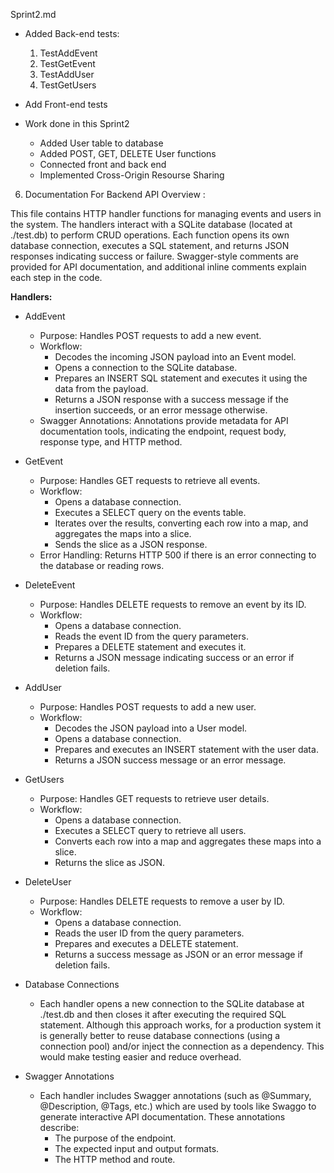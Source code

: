 Sprint2.md

- Added Back-end tests:
  1. TestAddEvent
  2. TestGetEvent
  3. TestAddUser
  4. TestGetUsers

- Add Front-end tests

- Work done in this Sprint2
  - Added User table to database
  - Added POST, GET, DELETE User functions
  - Connected front and back end
  - Implemented Cross-Origin Resourse Sharing


6. Documentation For Backend API
Overview :

This file contains HTTP handler functions for managing events and users in the system. The handlers interact with a SQLite database (located at ./test.db) to perform CRUD operations. Each function opens its own database connection, executes a SQL statement, and returns JSON responses indicating success or failure. Swagger-style comments are provided for API documentation, and additional inline comments explain each step in the code.

**Handlers:**
- AddEvent
  - Purpose: Handles POST requests to add a new event.
  - Workflow:
    - Decodes the incoming JSON payload into an Event model.
    - Opens a connection to the SQLite database.
    - Prepares an INSERT SQL statement and executes it using the data from the payload.
    - Returns a JSON response with a success message if the insertion succeeds, or an error message otherwise.
  - Swagger Annotations: Annotations provide metadata for API documentation tools, indicating the endpoint, request body, response type, and HTTP method.

- GetEvent
  - Purpose: Handles GET requests to retrieve all events.
  - Workflow:
    - Opens a database connection.
    - Executes a SELECT query on the events table.
    - Iterates over the results, converting each row into a map, and aggregates the maps into a slice.
    - Sends the slice as a JSON response.
   - Error Handling: Returns HTTP 500 if there is an error connecting to the database or reading rows.

- DeleteEvent
  - Purpose: Handles DELETE requests to remove an event by its ID.
  - Workflow:
    - Opens a database connection.
    - Reads the event ID from the query parameters.
    - Prepares a DELETE statement and executes it.
    - Returns a JSON message indicating success or an error if deletion fails.

- AddUser
  - Purpose: Handles POST requests to add a new user.
  - Workflow:
    - Decodes the JSON payload into a User model.
    - Opens a database connection.
    - Prepares and executes an INSERT statement with the user data.
    - Returns a JSON success message or an error message.
  
- GetUsers
  - Purpose: Handles GET requests to retrieve user details.
  - Workflow:
    - Opens a database connection.
    - Executes a SELECT query to retrieve all users.
    - Converts each row into a map and aggregates these maps into a slice.
    - Returns the slice as JSON.
   

- DeleteUser
  - Purpose: Handles DELETE requests to remove a user by ID.
  - Workflow:
    - Opens a database connection.
    - Reads the user ID from the query parameters.
    - Prepares and executes a DELETE statement.
    - Returns a success message as JSON or an error message if deletion fails.
  
- Database Connections
  - Each handler opens a new connection to the SQLite database at ./test.db and then closes it after executing the required SQL statement. Although this approach works, for a production system it is generally better to reuse database connections (using a connection pool) and/or inject the connection as a dependency. This would make testing easier and reduce overhead.

- Swagger Annotations
  - Each handler includes Swagger annotations (such as @Summary, @Description, @Tags, etc.) which are used by tools like Swaggo to generate interactive API documentation. These annotations describe:
    - The purpose of the endpoint.
    - The expected input and output formats.
    - The HTTP method and route.
